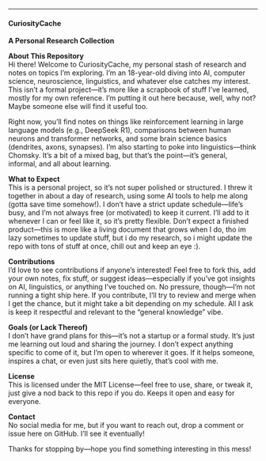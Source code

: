
---

#### CuriosityCache

**A Personal Research Collection**

**About This Repository**  
Hi there! Welcome to CuriosityCache, my personal stash of research and notes on topics I’m exploring. I’m an 18-year-old diving into AI, computer science, neuroscience, linguistics, and whatever else catches my interest. This isn’t a formal project—it’s more like a scrapbook of stuff I’ve learned, mostly for my own reference. I’m putting it out here because, well, why not? Maybe someone else will find it useful too.

Right now, you’ll find notes on things like reinforcement learning in large language models (e.g., DeepSeek R1), comparisons between human neurons and transformer networks, and some brain science basics (dendrites, axons, synapses). I’m also starting to poke into linguistics—think Chomsky. It’s a bit of a mixed bag, but that’s the point—it’s general, informal, and all about learning.

**What to Expect**  
This is a personal project, so it’s not super polished or structured. I threw it together in about a day of research, using some AI tools to help me along (gotta save time somehow!). I don’t have a strict update schedule—life’s busy, and I’m not always free (or motivated) to keep it current. I’ll add to it whenever I can or feel like it, so it’s pretty flexible. Don’t expect a finished product—this is more like a living document that grows when I do, tho im lazy sometimes to update stuff, but i do my research, so i might update the repo with tons of stuff at once, chill out and keep an eye :).

**Contributions**  
I’d love to see contributions if anyone’s interested! Feel free to fork this, add your own notes, fix stuff, or suggest ideas—especially if you’ve got insights on AI, linguistics, or anything I’ve touched on. No pressure, though—I’m not running a tight ship here. If you contribute, I’ll try to review and merge when I get the chance, but it might take a bit depending on my schedule. All I ask is keep it respectful and relevant to the “general knowledge” vibe.

**Goals (or Lack Thereof)**  
I don’t have grand plans for this—it’s not a startup or a formal study. It’s just me learning out loud and sharing the journey. I don’t expect anything specific to come of it, but I’m open to wherever it goes. If it helps someone, inspires a chat, or even just sits here quietly, that’s cool with me.

**License**  
This is licensed under the MIT License—feel free to use, share, or tweak it, just give a nod back to this repo if you do. Keeps it open and easy for everyone.

**Contact**  
No social media for me, but if you want to reach out, drop a comment or issue here on GitHub. I’ll see it eventually!

Thanks for stopping by—hope you find something interesting in this mess!
